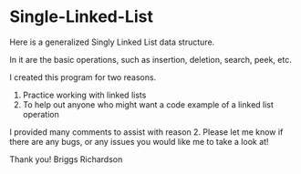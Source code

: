 # Single-Linked-List
Here is a generalized Singly Linked List data structure. 

In it are the basic operations, such as insertion, deletion, search, peek, etc.

I created this program for two reasons. 
1) Practice working with linked lists
2) To help out anyone who might want a code example of a linked list operation

I provided many comments to assist with reason 2. Please let me know if there are any bugs, or
any issues you would like me to take a look at!

Thank you!
Briggs Richardson
